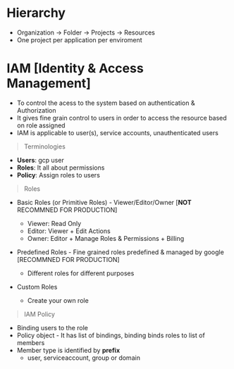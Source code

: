 # Hierarchy
- Organization -> Folder -> Projects -> Resources
- One project per application per enviroment

# IAM [Identity & Access Management]
- To control the acess to the system based on authentication & Authorization
- It gives fine grain control to users in order to access the resource based on role assigned
- IAM is applicable to user(s), service accounts, unauthenticated users 

> Terminologies
- **Users**: gcp user
- **Roles**: It all about permissions
- **Policy**: Assign roles to users 

> Roles
- Basic Roles (or Primitive Roles) - Viewer/Editor/Owner [**NOT** RECOMMNED FOR PRODUCTION]
  - Viewer: Read Only
  - Editor: Viewer + Edit Actions
  - Owner: Editor + Manage Roles & Permissions + Billing
 
- Predefined Roles - Fine grained roles predefined & managed by google [RECOMMNED FOR PRODUCTION]
  - Different roles for different purposes

- Custom Roles
  - Create your own role  

> IAM Policy
- Binding users to the role
- Policy object - It has list of bindings, binding binds roles to list of members
- Member type is identified by **prefix**
  - user, serviceaccount, group or domain
